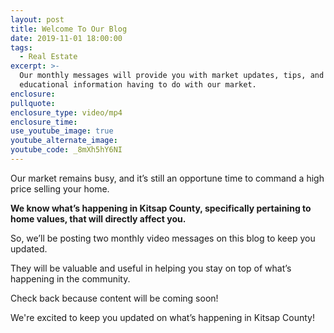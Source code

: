 ```yaml
---
layout: post
title: Welcome To Our Blog
date: 2019-11-01 18:00:00
tags:
  - Real Estate
excerpt: >-
  Our monthly messages will provide you with market updates, tips, and other
  educational information having to do with our market.
enclosure:
pullquote:
enclosure_type: video/mp4
enclosure_time:
use_youtube_image: true
youtube_alternate_image:
youtube_code: _8mXh5hY6NI
---
```


Our market remains busy, and it’s still an opportune time to command a high price selling your home.&nbsp;&nbsp;

**We know what’s happening in Kitsap County, specifically pertaining to home values, that will directly affect you.**

So, we’ll be posting two monthly video messages on this blog to keep you updated.&nbsp;

They will be valuable and useful in helping you stay on top of what’s happening in the community.

Check back because content will be coming soon\!

We're excited to keep you updated on what’s happening in Kitsap County\!
